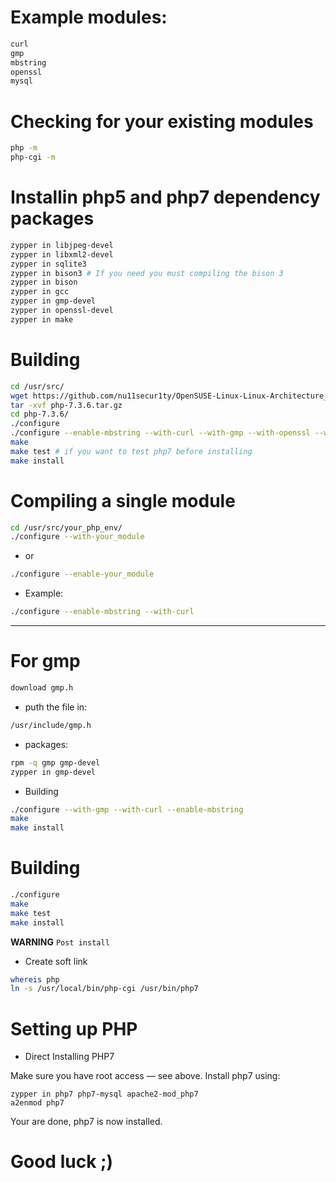 # Example modules:
```xml
curl 
gmp  
mbstring  
openssl  
mysql  
```

# Checking for your existing modules
```bash
php -m
php-cgi -m
```


# Installin php5 and php7 dependency packages
```bash
zypper in libjpeg-devel
zypper in libxml2-devel
zypper in sqlite3
zypper in bison3 # If you need you must compiling the bison 3
zypper in bison
zypper in gcc
zypper in gmp-devel
zypper in openssl-devel
zypper in make
```


# Building
```bash
cd /usr/src/
wget https://github.com/nu11secur1ty/OpenSUSE-Linux-Linux-Architecture_Deployment-administration/raw/master/PHP/php7env/php-7.3.6.tar.gz
tar -xvf php-7.3.6.tar.gz
cd php-7.3.6/
./configure
./configure --enable-mbstring --with-curl --with-gmp --with-openssl --with-mysqli #In my case
make
make test # if you want to test php7 before installing 
make install
```
# Compiling a single module

```bash
cd /usr/src/your_php_env/
./configure --with-your_module
```
- or
```bash
./configure --enable-your_module
```
- Example:
```bash
./configure --enable-mbstring --with-curl 
```
-------------------------------------------------------------
# For gmp
```bash
download gmp.h
```
- puth the file in:
```bash
/usr/include/gmp.h 
```
- packages:
```bash
rpm -q gmp gmp-devel
zypper in gmp-devel
```
- Building
```bash
./configure --with-gmp --with-curl --enable-mbstring
make
make install
```

# Building
```bash
./configure
make
make test
make install
```

**WARNING** `Post install`
- Create soft link

```bash
whereis php
ln -s /usr/local/bin/php-cgi /usr/bin/php7
```
# Setting up PHP
- Direct Installing PHP7

Make sure you have root access — see above. Install php7 using:
```
zypper in php7 php7-mysql apache2-mod_php7
a2enmod php7
```
Your are done, php7 is now installed.
# Good luck ;)
